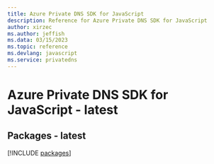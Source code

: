 ```yaml
---
title: Azure Private DNS SDK for JavaScript
description: Reference for Azure Private DNS SDK for JavaScript
author: xirzec
ms.author: jeffish
ms.data: 03/15/2023
ms.topic: reference
ms.devlang: javascript
ms.service: privatedns
---
```

# Azure Private DNS SDK for JavaScript - latest
## Packages - latest
[!INCLUDE [packages](private-dns-index.md)]